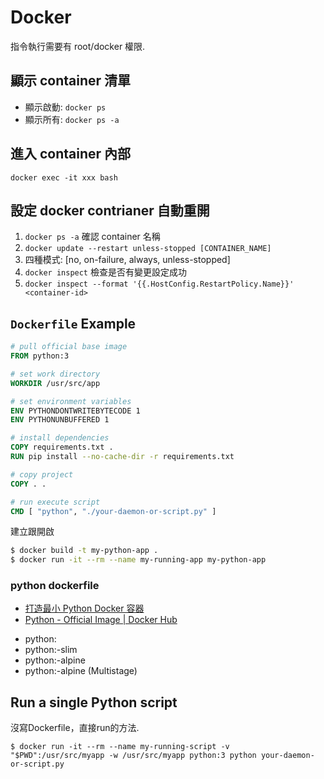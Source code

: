 # Docker
指令執行需要有 root/docker 權限.

## 顯示 container 清單
* 顯示啟動: `docker ps`
* 顯示所有: `docker ps -a`

## 進入 container 內部
`docker exec -it xxx bash`

## 設定 docker contrianer 自動重開
1. `docker ps -a` 確認 container 名稱
2. `docker update --restart unless-stopped [CONTAINER_NAME]`
3. 四種模式: [no, on-failure, always, unless-stopped]
4. `docker inspect` 檢查是否有變更設定成功
5. `docker inspect --format '{{.HostConfig.RestartPolicy.Name}}' <container-id>`

## `Dockerfile` Example
``` dockerfile
# pull official base image
FROM python:3

# set work directory
WORKDIR /usr/src/app

# set environment variables
ENV PYTHONDONTWRITEBYTECODE 1
ENV PYTHONUNBUFFERED 1

# install dependencies
COPY requirements.txt .
RUN pip install --no-cache-dir -r requirements.txt

# copy project
COPY . .

# run execute script
CMD [ "python", "./your-daemon-or-script.py" ]
```

建立跟開啟
```sh
$ docker build -t my-python-app .
$ docker run -it --rm --name my-running-app my-python-app
```

### python dockerfile
- [打造最小 Python Docker 容器](https://blog.wu-boy.com/2021/07/building-minimal-docker-containers-for-python-applications/)
- [Python - Official Image | Docker Hub](https://hub.docker.com/_/python)

* python:<version>
* python:<version>-slim
* python:<version>-alpine
* python:<version>-alpine (Multistage)

## Run a single Python script
沒寫Dockerfile，直接run的方法.
  
`$ docker run -it --rm --name my-running-script -v "$PWD":/usr/src/myapp -w /usr/src/myapp python:3 python your-daemon-or-script.py`
